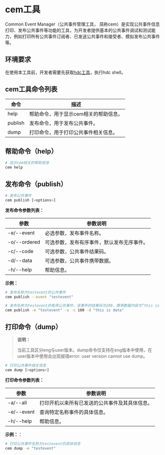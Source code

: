 # cem工具

Common Event Manager（公共事件管理工具， 简称cem）是实现公共事件信息打印、发布公共事件等功能的工具，为开发者提供基本的公共事件调试和测试能力，例如打印所有公共事件订阅者、已发送公共事件和接受者、模拟发布公共事件等。

## 环境要求

在使用本工具前，开发者需要先获取<!--Del-->[<!--DelEnd-->hdc工具<!--Del-->](https://docs.openharmony.cn/pages/v5.1/zh-cn/device-dev/subsystems/subsys-toolchain-hdc-guide.md)<!--DelEnd-->，执行hdc shell。

## cem工具命令列表

| 命令 | 描述 |
| ---- | --- |
| help | 帮助命令，用于显示cem相关的帮助信息。 |
| publish | 发布命令，用于发布公共事件。 |
| dump | 打印命令，用于打印公共事件相关信息。 |

## 帮助命令（help）

```bash
# 显示cem相关的帮助信息
cem help
```

## 发布命令（publish）

```bash
# 发布公共事件
cem publish [<options>]
```

**发布命令参数列表：**

| 参数 | 参数说明  |
| ------------ | ------- |
| -e/--event   | 必选参数，发布事件名称。  |
| -o/--ordered | 可选参数，发布有序事件，默认发布无序事件。  |
| -c/--code   | 可选参数，公共事件结果码。  |
| -d/--data   | 可选参数，公共事件携带数据。 |
| -h/--help   | 帮助信息。     |

**示例：**

```bash
# 发布名称为testevent的公共事件
cem publish --event "testevent"
```

```bash
# 发布名称为testevent的有序公共事件，该事件的结果码为100，携带数据内容为“this is data”
cem publish -e "testevent" -o -c 100 -d "this is data"
```

## 打印命令（dump）

> **说明：**
>
> 当前工具区分eng与user版本。dump命令仅支持在eng版本中使用，在user版本中使用会出现报错error: user version cannot use dump。

```bash
# 打印公共事件相关信息
cem dump [<options>]
```

**打印命令参数列表：**

| 参数   | 参数说明   |
| ---- | ------ |
| -a/--all   | 打印开机以来所有已发送的公共事件及其具体信息。 |
| -e/--event | 查询特定名称事件的具体信息。  |
| -h/--help  | 帮助信息。  |

**示例：**：

```bash
# 打印公共事件名称为testevent的具体信息
cem dump -e "testevent"
```
